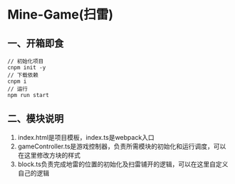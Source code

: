 # Mine-Game(扫雷)

## 一、开箱即食

```shell
// 初始化项目
cnpm init -y
// 下载依赖
cnpm i
// 运行
npm run start
```

## 二、模块说明

1. index.html是项目模板，index.ts是webpack入口
2. gameController.ts是游戏控制器，负责所需模块的初始化和运行调度，可以在这里修改方块的样式
3. block.ts负责完成地雷的位置的初始化及扫雷铺开的逻辑，可以在这里自定义自己的逻辑
